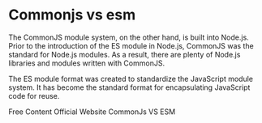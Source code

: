 # Commonjs vs esm

The CommonJS module system, on the other hand, is built into Node.js. Prior to the introduction of the ES module in Node.js, CommonJS was the standard for Node.js modules. As a result, there are plenty of Node.js libraries and modules written with CommonJS.

The ES module format was created to standardize the JavaScript module system. It has become the standard format for encapsulating JavaScript code for reuse.

<ResourceGroupTitle>Free Content</ResourceGroupTitle>
<BadgeLink colorScheme='blue' badgeText='Read' href='https://nodejs.org/en/about/'>Official Website</BadgeLink>
<BadgeLink colorScheme='yellow' badgeText='Read' href='https://reflectoring.io/nodejs-modules-imports/'>CommonJs VS ESM</BadgeLink> 